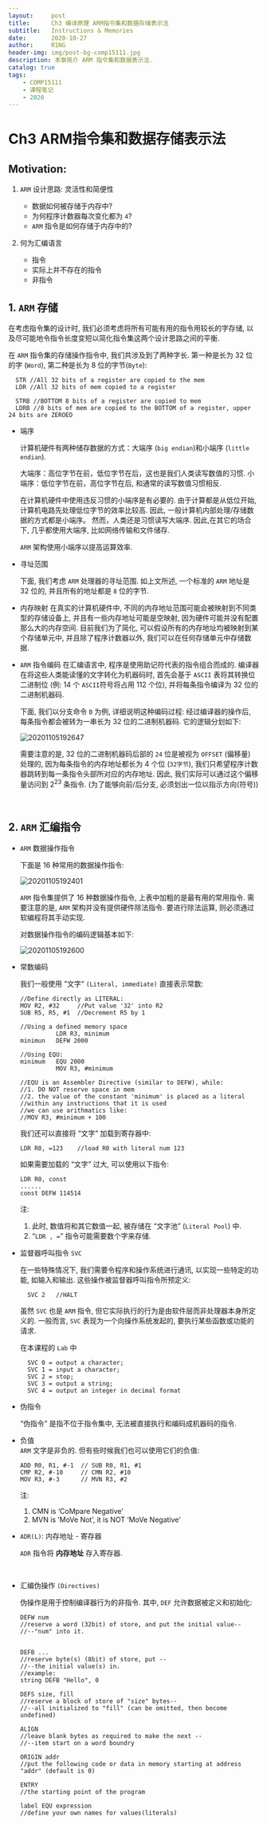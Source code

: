 ```yaml
---
layout:     post
title:      Ch3 编译原理 ARM指令集和数据存储表示法
subtitle:   Instructions & Memories
date:       2020-10-27
author:     R1NG
header-img: img/post-bg-comp15111.jpg
description: 本章简介 ARM 指令集和数据表示法. 
catalog: true
tags:
    - COMP15111
    - 课程笔记
    - 2020
---
```




# Ch3 ARM指令集和数据存储表示法

## Motivation:
1. `ARM` 设计思路: 灵活性和简便性
   
   * 数据如何被存储于内存中?
   * 为何程序计数器每次变化都为 `4`?
   * `ARM` 指令是如何存储于内存中的?

2. 何为汇编语言
   
   * 指令
   * 实际上并不存在的指令
   * 非指令

## 1. `ARM` 存储

在考虑指令集的设计时, 我们必须考虑将所有可能有用的指令用较长的字存储, 以及尽可能地令指令长度变短以简化指令集这两个设计思路之间的平衡. 

在 `ARM` 指令集的存储操作指令中, 我们共涉及到了两种字长. 第一种是长为 $32$ 位的字 (`Word`), 第二种是长为 $8$ 位的字节(`Byte`):

  ~~~
    STR //All 32 bits of a register are copied to the mem
    LDR //All 32 bits of mem copied to a register

    STRB //BOTTOM 8 bits of a register are copied to mem
    LDRB //8 bits of mem are copied to the BOTTOM of a register, upper 24 bits are ZEROED
  ~~~

* 端序

    计算机硬件有两种储存数据的方式：大端序 (`big endian`)和小端序 (`little endian`).

    大端序：高位字节在前，低位字节在后，这也是我们人类读写数值的习惯.
    小端序：低位字节在前，高位字节在后, 和通常的读写数值习惯相反. 

    在计算机硬件中使用违反习惯的小端序是有必要的. 由于计算都是从低位开始, 计算机电路先处理低位字节的效率比较高. 因此, 一般计算机内部处理/存储数据的方式都是小端序。
    然而，人类还是习惯读写大端序. 因此,在其它的场合下, 几乎都使用大端序, 比如网络传输和文件储存. 

     `ARM` 架构使用小端序以提高运算效率. 

* 寻址范围
  
    下面, 我们考虑 `ARM` 处理器的寻址范围. 如上文所述, 一个标准的 `ARM` 地址是 $32$ 位的, 并且所有的地址都是 `8` 位的字节. 

* 内存映射
    在真实的计算机硬件中, 不同的内存地址范围可能会被映射到不同类型的存储设备上, 并且有一些内存地址可能是空映射, 因为硬件可能并没有配置那么大的内存空间. 目前我们为了简化, 可以假设所有的内存地址均被映射到某个存储单元中, 并且除了程序计数器以外, 我们可以在任何存储单元中存储数据. 

* `ARM` 指令编码
  在汇编语言中, 程序是使用助记符代表的指令组合而成的. 编译器在将这些人类能读懂的文字转化为机器码时, 首先会基于 `ASCII` 表将其转换位二进制位 (例: $14$ 个 `ASCII`符号将占用 $112$ 个位), 并将每条指令编译为 $32$ 位的二进制机器码. 

  下面, 我们以分支命令 `B` 为例, 详细说明这种编码过程:
  经过编译器的操作后, 每条指令都会被转为一串长为 $32$ 位的二进制机器码. 它的逻辑分划如下:

  ![20201105192647](https://cdn.jsdelivr.net/gh/KirisameMarisaa/KirisameMarisaa.github.io/img/blogpost_images/20201105192647.png)

   需要注意的是, $32$ 位的二进制机器码后部的 `24` 位是被视为 `OFFSET` (偏移量) 处理的, 因为每条指令的内存地址都长为 $4$ 个位 (`32字节`), 我们只希望程序计数器跳转到每一条指令头部所对应的内存地址. 因此, 我们实际可以通过这个偏移量访问到 $2^{23}$ 条指令. (为了能够向前/后分支, 必须划出一位以指示方向(符号))

<br>

## 2. `ARM` 汇编指令 
* `ARM` 数据操作指令
  
  下面是 $16$ 种常用的数据操作指令:
  
  ![20201105192401](https://cdn.jsdelivr.net/gh/KirisameMarisaa/KirisameMarisaa.github.io/img/blogpost_images/20201105192401.png)


  `ARM` 指令集提供了 $16$ 种数据操作指令, 上表中加粗的是最有用的常用指令. 需要注意的是, `ARM` 架构并没有提供硬件除法指令. 要进行除法运算, 则必须通过软编程将其手动实现. 

  对数据操作指令的编码逻辑基本如下:
  

  ![20201105192600](https://cdn.jsdelivr.net/gh/KirisameMarisaa/KirisameMarisaa.github.io/img/blogpost_images/20201105192600.png)

* 常数编码
  
  我们一般使用 ”文字“ `(Literal, immediate)` 直接表示常数:

  ~~~
  //Define directly as LITERAL:
  MOV R2, #32     //Put value '32' into R2
  SUB R5, R5, #1  //Decrement R5 by 1

  //Using a defined memory space
            LDR R3, minimum
  minimun   DEFW 2000

  //Using EQU:
  minimum   EQU 2000
            MOV R3, #minimum

  //EQU is an Assembler Directive (similar to DEFW), while:
  //1. DO NOT reserve space in mem
  //2. the value of the constant 'minimum' is placed as a literal
  //within any instructions that it is used
  //we can use arithmatics like: 
  //MOV R3, #minimum + 100
  ~~~

  我们还可以直接将 “文字” 加载到寄存器中:
  ~~~
  LDR R0, =123    //load R0 with literal num 123
  ~~~
  如果需要加载的 “文字” 过大, 可以使用以下指令:
  ~~~
  LDR R0, const
  ......
  const DEFW 114514
  ~~~
  注: 
  1. 此时, 数值将和其它数值一起, 被存储在 “文字池” (`Literal Pool`) 中. 
  2. “`LDR , =`” 指令可能需要数个字来存储. 
   
* 监督器呼叫指令 `SVC`
  
  在一些特殊情况下, 我们需要令程序和操作系统进行通讯, 以实现一些特定的功能, 如输入和输出. 这些操作被监督器呼叫指令所预定义: 
  ~~~
    SVC 2   //HALT
  ~~~
  虽然 `SVC` 也是 `ARM` 指令, 但它实际执行的行为是由软件层而非处理器本身所定义的.
  一般而言, `SVC` 表现为一个向操作系统发起的, 要执行某些函数或功能的请求.

  在本课程的 `Lab` 中
  
  ~~~
    SVC 0 = output a character;
    SVC 1 = input a character;
    SVC 2 = stop;
    SVC 3 = output a string;
    SVC 4 = output an integer in decimal format
  ~~~

* 伪指令

    “伪指令” 是指不位于指令集中, 无法被直接执行和编码成机器码的指令. 

* 负值<br>
    `ARM` 文字是非负的. 但有些时候我们也可以使用它们的负值:
    ~~~
    ADD R0, R1, #-1  // SUB R0, R1, #1
    CMP R2, #-10     // CMN R2, #10
    MOV R3, #-3      // MVN R3, #2
    ~~~
    注:
    1. CMN is ‘CoMpare Negative’
    2. MVN is ’MoVe Not’, it is NOT ‘MoVe Negative’

* `ADR(L)`: 内存地址 - 寄存器
  
    `ADR` 指令将 **内存地址** 存入寄存器. 


<br>

* 汇编伪操作 `(Directives)`
  
  伪操作是用于控制编译器行为的非指令. 其中, `DEF` 允许数据被定义和初始化:
    ~~~
    DEFW num    
    //reserve a word (32bit) of store, and put the initial value--
    //--"num" into it. 


    DEFB ...
    //reserve byte(s) (8bit) of store, put --
    //--the initial value(s) in.
    //example:
    string DEFB "Hello", 0

    DEFS size, fill
    //reserve a block of store of "size" bytes--
    //--all initialized to "fill" (can be omitted, then become undefined)

    ALIGN 
    //leave blank bytes as required to make the next --
    //--item start on a word boundry

    ORIGIN addr
    //put the following code or data in memory starting at address "addr" (default is 0)

    ENTRY
    //the starting point of the program

    label EQU expression
    //define your own names for values(literals)

    
    ~~~



    
